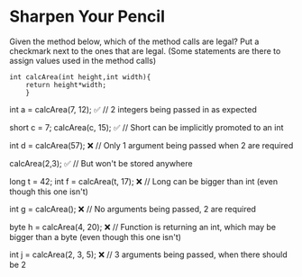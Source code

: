 # Sharpen Your Pencil

Given the method below, which of the method calls are legal?
Put a checkmark next to the ones that are legal. (Some statements are there to assign values used in the method calls)

```
int calcArea(int height,int width){
    return height*width;
    }
```

int a = calcArea(7, 12); ✅ // 2 integers being passed in as expected

short c = 7;
calcArea(c, 15); ✅ // Short can be implicitly promoted to an int

int d = calcArea(57); ❌ // Only 1 argument being passed when 2 are required

calcArea(2,3); ✅ // But won't be stored anywhere

long t = 42;
int f = calcArea(t, 17); ❌ // Long can be bigger than int (even though this one isn't)

int g = calcArea(); ❌ // No arguments being passed, 2 are required

byte h = calcArea(4, 20); ❌ // Function is returning an int, which may be bigger than a byte (even though this one
isn't)

int j = calcArea(2, 3, 5); ❌ // 3 arguments being passed, when there should be 2
